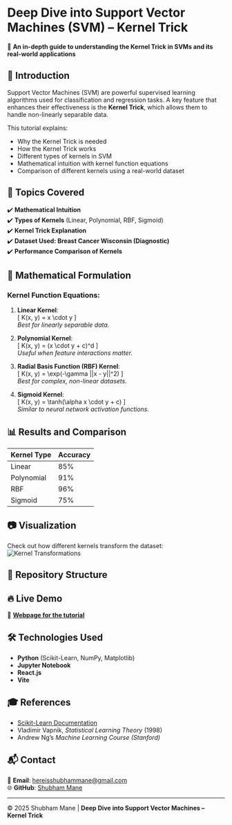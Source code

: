 # Deep Dive into Support Vector Machines (SVM) – Kernel Trick

🚀 **An in-depth guide to understanding the Kernel Trick in SVMs and its real-world applications**  

## 📌 Introduction
Support Vector Machines (SVM) are powerful supervised learning algorithms used for classification and regression tasks. A key feature that enhances their effectiveness is the **Kernel Trick**, which allows them to handle non-linearly separable data.  

This tutorial explains:
- Why the Kernel Trick is needed  
- How the Kernel Trick works  
- Different types of kernels in SVM  
- Mathematical intuition with kernel function equations  
- Comparison of different kernels using a real-world dataset  

## 📖 Topics Covered
✔️ **Mathematical Intuition**  
✔️ **Types of Kernels** (Linear, Polynomial, RBF, Sigmoid)  
✔️ **Kernel Trick Explanation**  
✔️ **Dataset Used: Breast Cancer Wisconsin (Diagnostic)**  
✔️ **Performance Comparison of Kernels**  

## 🧠 Mathematical Formulation
### Kernel Function Equations:
1. **Linear Kernel**:  
   \[
   K(x, y) = x \cdot y
   \]  
   _Best for linearly separable data._

2. **Polynomial Kernel**:  
   \[
   K(x, y) = (x \cdot y + c)^d
   \]  
   _Useful when feature interactions matter._

3. **Radial Basis Function (RBF) Kernel**:  
   \[
   K(x, y) = \exp(-\gamma ||x - y||^2)
   \]  
   _Best for complex, non-linear datasets._

4. **Sigmoid Kernel**:  
   \[
   K(x, y) = \tanh(\alpha x \cdot y + c)
   \]  
   _Similar to neural network activation functions._

## 📊 Results and Comparison

| Kernel Type  | Accuracy |
|-------------|----------|
| Linear      | 85%      |
| Polynomial  | 91%      |
| RBF         | 96%      |
| Sigmoid     | 75%      |

## 📷 Visualization
Check out how different kernels transform the dataset:  
![Kernel Transformations](https://shubhammane7777.github.io/webpage-of-SVM/)

## 📁 Repository Structure

## 🔥 Live Demo  
🔗 **[Webpage for the tutorial](https://shubhammane7777.github.io/webpage-of-SVM/)**  

## 🛠️ Technologies Used
- **Python** (Scikit-Learn, NumPy, Matplotlib)  
- **Jupyter Notebook**  
- **React.js**  
- **Vite**  

## 🎓 References
- [Scikit-Learn Documentation](https://scikit-learn.org/stable/modules/svm.html)  
- Vladimir Vapnik, *Statistical Learning Theory* (1998)  
- Andrew Ng’s *Machine Learning Course (Stanford)*  

## 📬 Contact
📧 **Email**: hereisshubhammane@gmail.com  
🌐 **GitHub**: [Shubham Mane](https://github.com/shubhammane7777)  

---

© 2025 Shubham Mane | **Deep Dive into Support Vector Machines – Kernel Trick**
